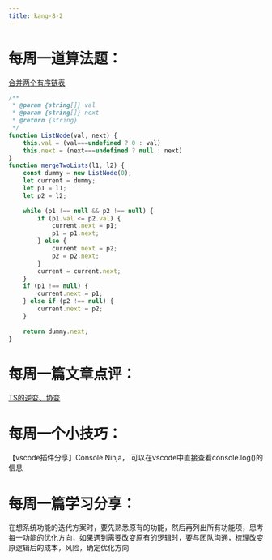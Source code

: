 ```yaml
---
title: kang-8-2
---
```


# 每周一道算法题：

[合并两个有序链表](https://leetcode.cn/problems/merge-two-sorted-lists/description/?envType=study-plan-v2&envId=top-interview-150)

```js
/**
 * @param {string[]} val
 * @param {string[]} next
 * @return {string}
 */
function ListNode(val, next) {  
    this.val = (val===undefined ? 0 : val)  
    this.next = (next===undefined ? null : next)  
}  
function mergeTwoLists(l1, l2) {  
    const dummy = new ListNode(0);  
    let current = dummy;  
    let p1 = l1;  
    let p2 = l2;  
  
    while (p1 !== null && p2 !== null) {  
        if (p1.val <= p2.val) {  
            current.next = p1;  
            p1 = p1.next;  
        } else {  
            current.next = p2;  
            p2 = p2.next;  
        }  
        current = current.next;  
    }  
    if (p1 !== null) {  
        current.next = p1;  
    } else if (p2 !== null) {  
        current.next = p2;  
    }  
  
    return dummy.next;
}  
```

# 每周一篇文章点评：

[TS的逆变、协变](https://juejin.cn/post/6855517117778198542?searchId=20240725204711C89EFA7131BCCE0883F9)


# 每周一个小技巧：

【vscode插件分享】Console Ninja， 可以在vscode中直接查看console.log()的信息

# 每周一篇学习分享：

在想系统功能的迭代方案时，要先熟悉原有的功能，然后再列出所有功能项，思考每一功能的优化方向，如果遇到需要改变原有的逻辑时，要与团队沟通，梳理改变原逻辑后的成本，风险，确定优化方向

